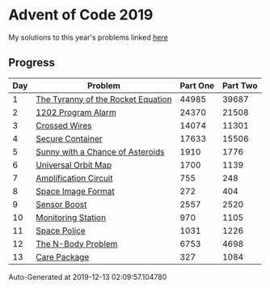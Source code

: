 # Advent of Code 2019

My solutions to this year's problems linked [here](https://adventofcode.com/2019)

## Progress

Day | Problem                                                                        | Part One  | Part Two  | 
--- | ------------------------------------------------------------------------------ | --------- | --------- | 
1   | [The Tyranny of the Rocket Equation](https://adventofcode.com/2019/day/1)      | 44985     | 39687     | 
2   | [1202 Program Alarm](https://adventofcode.com/2019/day/2)                      | 24370     | 21508     | 
3   | [Crossed Wires](https://adventofcode.com/2019/day/3)                           | 14074     | 11301     | 
4   | [Secure Container](https://adventofcode.com/2019/day/4)                        | 17633     | 15506     | 
5   | [Sunny with a Chance of Asteroids](https://adventofcode.com/2019/day/5)        | 1910      | 1776      | 
6   | [Universal Orbit Map](https://adventofcode.com/2019/day/6)                     | 1700      | 1139      | 
7   | [Amplification Circuit](https://adventofcode.com/2019/day/7)                   | 755       | 248       | 
8   | [Space Image Format](https://adventofcode.com/2019/day/8)                      | 272       | 404       | 
9   | [Sensor Boost](https://adventofcode.com/2019/day/9)                            | 2557      | 2520      | 
10  | [Monitoring Station](https://adventofcode.com/2019/day/10)                     | 970       | 1105      | 
11  | [Space Police](https://adventofcode.com/2019/day/11)                           | 1031      | 1226      | 
12  | [The N-Body Problem](https://adventofcode.com/2019/day/12)                     | 6753      | 4698      | 
13  | [Care Package](https://adventofcode.com/2019/day/13)                           | 327       | 1084      | 


Auto-Generated at 2019-12-13 02:09:57.104780